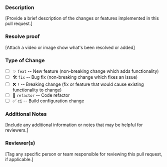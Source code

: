 
### Description
[Provide a brief description of the changes or features implemented in this pull request.]

### Resolve proof
[Attach a video or image show what's been resolved or added]

### Type of Change

- [ ] ✨ `feat` -- New feature (non-breaking change which adds functionality)
- [ ] 🛠️ `fix` -- Bug fix (non-breaking change which fixes an issue)
- [ ] ❌ `!` -- Breaking change (fix or feature that would cause existing functionality to change)
- [ ] 🧹 `refactor` -- Code refactor
- [ ] ✅ `ci` -- Build configuration change

### Additional Notes
[Include any additional information or notes that may be helpful for reviewers.]

### Reviewer(s)
[Tag any specific person or team responsible for reviewing this pull request, if applicable.]
